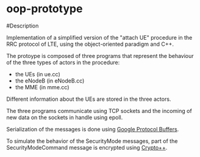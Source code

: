 oop-prototype
=============

#Description

Implementation of a simplified version of the "attach UE" procedure in the RRC protocol of LTE, using the object-oriented paradigm and C++.

The protoype is composed of three programs that represent the behaviour of the three types of actors in the procedure:

- the UEs (in ue.cc)
- the eNodeB (in eNodeB.cc)
- the MME (in mme.cc)

Different information about the UEs are stored in the three actors.

The three programs communicate using TCP sockets and the incoming of new data on the sockets in handle using epoll.

Serialization of the messages is done using [Google Protocol Buffers](https://developers.google.com/protocol-buffers/).

To simulate the behavior of the SecurityMode messages, part of the SecurityModeCommand message is encrypted using [Crypto++](http://cryptopp.com/).


